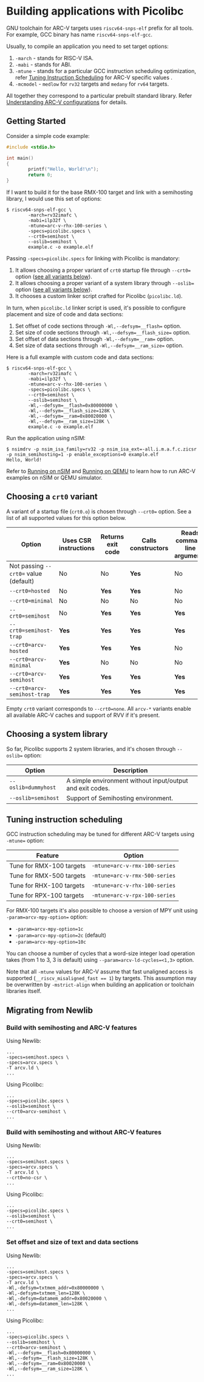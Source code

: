 # Building applications with Picolibc

GNU toolchain for ARC-V targets uses `riscv64-snps-elf` prefix for
all tools. For example, GCC binary has name `riscv64-snps-elf-gcc`.

Usually, to compile an application you need to set target options:

1. `-march` - stands for RISC-V ISA.
2. `-mabi` - stands for ABI.
3. `-mtune` - stands for a particular GCC instruction scheduling optimization, 
   refer [Tuning Instruction Scheduling](#tuning-instruction-scheduling)
   for ARC-V specific values .
4. `-mcmodel` - `medlow` for `rv32` targets and `medany` for `rv64` targets.

All together they correspond to a particular prebuilt standard library. Refer
[Understanding ARC-V configurations](./multilib.md) for details.

## Getting Started

Consider a simple code example:

```c
#include <stdio.h>

int main()
{
        printf("Hello, World!\n");
        return 0;
}
```

If I want to build it for the base RMX-100 target and link with 
a semihosting library, I would use this set of options:

```
$ riscv64-snps-elf-gcc \
        -march=rv32imafc \
        -mabi=ilp32f \
        -mtune=arc-v-rhx-100-series \
        -specs=picolibc.specs \
        --crt0=semihost \
        --oslib=semihost \
        example.c -o example.elf
```

Passing `-specs=picolibc.specs` for linking with Picolibc is mandatory:

1. It allows choosing a proper variant of `crt0` startup file through `--crt0=` option ([see all variants below](#choosing-a-crt0-variant)).
2. It allows choosing a proper variant of a system library through `--oslib=` option ([see all variants below](#choosing-a-system-library)).
3. It chooses a custom linker script crafted for Picolibc (`picolibc.ld`).

In turn, when `picolibc.ld` linker script is used, it's possible to configure
placement and size of code and data sections:

1. Set offset of code sections through `-Wl,--defsym=__flash=` option.
2. Set size of code sections through `-Wl,--defsym=__flash_size=` option.
3. Set offset of data sections through `-Wl,--defsym=__ram=` option.
4. Set size of data sections through `-Wl,--defsym=__ram_size=` option.

Here is a full example with custom code and data sections:

```
$ riscv64-snps-elf-gcc \
        -march=rv32imafc \
        -mabi=ilp32f \
        -mtune=arc-v-rhx-100-series \
        -specs=picolibc.specs \
        --crt0=semihost \
        --oslib=semihost \
        -Wl,--defsym=__flash=0x80000000 \
        -Wl,--defsym=__flash_size=128K \
        -Wl,--defsym=__ram=0x80020000 \
        -Wl,--defsym=__ram_size=128K \
        example.c -o example.elf
```

Run the application using nSIM:

```
$ nsimdrv -p nsim_isa_family=rv32 -p nsim_isa_ext=-all.i.m.a.f.c.zicsr -p nsim_semihosting=1 -p enable_exceptions=0 example.elf
Hello, World!
```

Refer to [Running on nSIM](./nsim.md) and [Running on QEMU](./qemu.md) to learn how
to run ARC-V examples on nSIM or QEMU simulator.

## Choosing a `crt0` variant

A variant of a startup file (`crt0.o`) is chosen through `--crt0=` option. See a list of all supported values for this option below.

| Option                                | Uses CSR instructions | Returns exit code | Calls constructors | Reads command line arguments | Sets traps | Initializes ARC-V features |
|---------------------------------------|-----------------------|-------------------|--------------------|------------------------------|------------|----------------------------|
| Not passing `--crt0=` value (default) | No                    | No                | __Yes__            | No                           | No         | No                         |
| `--crt0=hosted`                       | No                    | __Yes__           | __Yes__            | No                           | No         | No                         |
| `--crt0=minimal`                      | No                    | No                | No                 | No                           | No         | No                         |
| `--crt0=semihost`                     | No                    | __Yes__           | __Yes__            | __Yes__                      | No         | No                         |
| `--crt0=semihost-trap`                | __Yes__               | __Yes__           | __Yes__            | __Yes__                      | __Yes__    | No                         |
| `--crt0=arcv-hosted`                  | __Yes__               | __Yes__           | __Yes__            | No                           | No         | __Yes__                    |
| `--crt0=arcv-minimal`                 | __Yes__               | No                | No                 | No                           | No         | __Yes__                    |
| `--crt0=arcv-semihost`                | __Yes__               | __Yes__           | __Yes__            | __Yes__                      | No         | __Yes__                    |
| `--crt0=arcv-semihost-trap`           | __Yes__               | __Yes__           | __Yes__            | __Yes__                      | __Yes__    | __Yes__                    |

Empty `crt0` variant corresponds to `--crt0=none`. All `arcv-*` variants enable all available ARC-V caches
and support of RVV if it's present.

## Choosing a system library

So far, Picolibc supports 2 system libraries, and it's chosen through `--oslib=` option:

| Option              | Description                                               |
|---------------------|-----------------------------------------------------------|
| `--oslib=dummyhost` | A simple environment without input/output and exit codes. |
| `--oslib=semihost`  | Support of Semihosting environment.                       |

## Tuning instruction scheduling

GCC instruction scheduling may be tuned for different ARC-V
targets using `-mtune=` option:

| Feature                  | Option                        |
|--------------------------|-------------------------------|
| Tune for RMX-100 targets | `-mtune=arc-v-rmx-100-series` |
| Tune for RMX-500 targets | `-mtune=arc-v-rmx-500-series` |
| Tune for RHX-100 targets | `-mtune=arc-v-rhx-100-series` |
| Tune for RPX-100 targets | `-mtune=arc-v-rpx-100-series` |

For RMX-100 targets it's also possible to choose a version of MPY unit using `-param=arcv-mpy-option=` option:

* `-param=arcv-mpy-option=1c`
* `-param=arcv-mpy-option=2c` (default)
* `-param=arcv-mpy-option=10c`

You can choose a number of cycles that a word-size integer load operation takes
(from 1 to 3, 3 is default) using `--param=arcv-ld-cycles=<1,3>` option.

Note that all `-mtune` values for ARC-V assume that fast unaligned access is supported
(`__riscv_misaligned_fast == 1`) by targets. This assumption may be overwritten by
`-mstrict-align` when building an application or toolchain libraries itself.


## Migrating from Newlib

### Build with semihosting and ARC-V features

Using Newlib:

```
...
-specs=semihost.specs \
-specs=arcv.specs \
-T arcv.ld \
...
```

Using Picolibc:

```
...
-specs=picolibc.specs \
--oslib=semihost \
--crt0=arcv-semihost \
...
```

### Build with semihosting and without ARC-V features

Using Newlib:

```
...
-specs=semihost.specs \
-specs=arcv.specs \
-T arcv.ld \
--crt0=no-csr \
...
```

Using Picolibc:

```
...
-specs=picolibc.specs \
--oslib=semihost \
--crt0=semihost \
...
```

### Set offset and size of text and data sections

Using Newlib:

```
...
-specs=semihost.specs \
-specs=arcv.specs \
-T arcv.ld \
-Wl,-defsym=txtmem_addr=0x80000000 \
-Wl,-defsym=txtmem_len=128K \
-Wl,-defsym=datamem_addr=0x80020000 \
-Wl,-defsym=datamem_len=128K \
...
```

Using Picolibc:

```
...
-specs=picolibc.specs \
--oslib=semihost \
--crt0=arcv-semihost \
-Wl,--defsym=__flash=0x80000000 \
-Wl,--defsym=__flash_size=128K \
-Wl,--defsym=__ram=0x80020000 \
-Wl,--defsym=__ram_size=128K \
...
```
